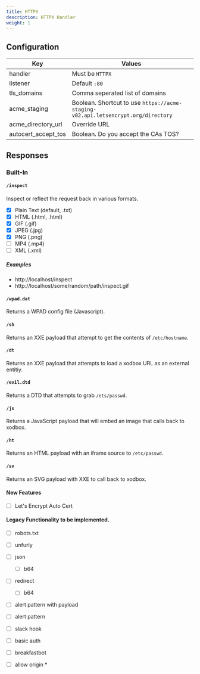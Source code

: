 ```yaml
---
title: HTTPX
description: HTTPX Handler
weight: 1
---
```


## Configuration


| Key                 | Values                                                                             |
|---------------------|------------------------------------------------------------------------------------|
| handler             | Must be `HTTPX`                                                                    |
| listener            | Default `:80`                                                                      |
| tls_domains         | Comma seperated list of domains                                                    |
| acme_staging        | Boolean. Shortcut to use `https://acme-staging-v02.api.letsencrypt.org/directory`  |
| acme_directory_url  | Override URL                                                                       |
| autocert_accept_tos | Boolean. Do you accept the CAs TOS?                                                |

## Responses

### Built-In

#### `/inspect`

Inspect or reflect the request back in various formats.

- [x] Plain Text (default, .txt)
- [x] HTML (.html, .html)
- [x] GIF (.gif)
- [x] JPEG (.jpg)
- [x] PNG (.png)
- [ ] MP4 (.mp4)
- [ ] XML (.xml)

##### Examples

- http://localhost/inspect
- http://localhost/some/random/path/inspect.gif

#### `/wpad.dat`

Returns a WPAD config file (Javascript).

#### `/sh`

Returns an XXE payload that attempt to get the contents of `/etc/hostname`.

#### `/dt`

Returns an XXE payload that attempts to load a xodbox URL as an external entitiy.

#### `/evil.dtd`

Returns a DTD that attempts to grab `/ets/passwd`.

#### `/js`

Returns a JavaScript payload that will embed an image that calls back to xodbox. 

#### `/ht`

Returns an HTML payload with an iframe source to `/etc/passwd`.

#### `/sv`

Returns an SVG payload with XXE to call back to xodbox.

#### New Features

- [ ] Let's Encrypt Auto Cert

#### Legacy Functionality to be implemented.

- [ ] robots.txt
- [ ] unfurly
- [ ] json
    - [ ] b64
- [ ] redirect
    - [ ] b64 
- [ ] alert pattern with payload
- [ ] alert pattern
- [ ] slack hook
- [ ] basic auth
- [ ] breakfastbot
- [ ] allow origin *

